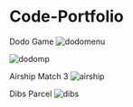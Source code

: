 # Code-Portfolio

Dodo Game
![dodomenu](https://user-images.githubusercontent.com/36257728/212485561-6c6a4428-1066-4953-9aa9-2bbaba06b5d3.png)

![dodomp](https://user-images.githubusercontent.com/36257728/212485555-08d42857-ffc9-4a77-8ed5-8129c51c34d8.png)


Airship Match 3
![airship](https://user-images.githubusercontent.com/36257728/212485569-740dc8e9-c327-4d54-8604-c650c876b049.png)

Dibs Parcel
![dibs](https://user-images.githubusercontent.com/36257728/212485577-cb7ca25c-985a-43e7-9b18-ca16edcf947c.png)


